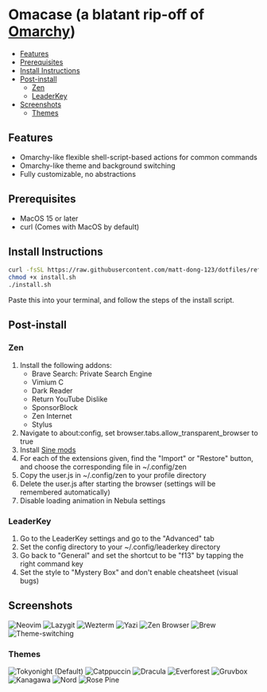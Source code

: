 # Omacase (a blatant rip-off of [Omarchy](https://github.com/basecamp/omarchy))

<!--toc:start-->
- [Features](#features)
- [Prerequisites](#prerequisites)
- [Install Instructions](#install-instructions)
- [Post-install](#post-install)
  - [Zen](#zen)
  - [LeaderKey](#leaderkey)
- [Screenshots](#screenshots)
  - [Themes](#themes)
<!--toc:end-->

## Features

- Omarchy-like flexible shell-script-based actions for common commands
- Omarchy-like theme and background switching
- Fully customizable, no abstractions

## Prerequisites

- MacOS 15 or later
- curl (Comes with MacOS by default)

## Install Instructions

``` bash
curl -fsSL https://raw.githubusercontent.com/matt-dong-123/dotfiles/refs/heads/main/install.sh
chmod +x install.sh
./install.sh
```

Paste this into your terminal, and follow the steps of the install
script.

## Post-install

### Zen

1. Install the following addons:
    - Brave Search: Private Search Engine
    - Vimium C
    - Dark Reader
    - Return YouTube Dislike
    - SponsorBlock
    - Zen Internet
    - Stylus
2. Navigate to about:config, set browser.tabs.allow_transparent_browser to true
3. Install [Sine mods](https://github.com/CosmoCreeper/Sine)
4. For each of the extensions given, find the "Import" or "Restore"
    button, and choose the corresponding file in ~/.config/zen
5. Copy the user.js in ~/.config/zen to your profile directory
6. Delete the user.js after starting the browser (settings will be
    remembered automatically)
7. Disable loading animation in Nebula settings

### LeaderKey

1. Go to the LeaderKey settings and go to the "Advanced" tab
2. Set the config directory to your ~/.config/leaderkey directory
3. Go back to "General" and set the shortcut to be "f13" by tapping the
    right command key
4. Set the style to "Mystery Box" and don't enable cheatsheet (visual bugs)

## Screenshots

![Neovim](./.img/neovim.png)
![Lazygit](./.img/lazygit.png)
![Wezterm](./.img/wezterm.png)
![Yazi](./.img/yazi.png)
![Zen Browser](./.img/zen.png)
![Brew](./.img/brew.png)
![Theme-switching](./.img/theme-switching.png)

### Themes

![Tokyonight (Default)](./.img/tokyo-night.png)
![Catppuccin](./.img/catppuccin.png)
![Dracula](./.img/dracula.png)
![Everforest](./.img/everforest.png)
![Gruvbox](./.img/gruvbox.png)
![Kanagawa](./.img/kanagawa.png)
![Nord](./.img/nord.png)
![Rose Pine](./.img/rose-pine.png)

